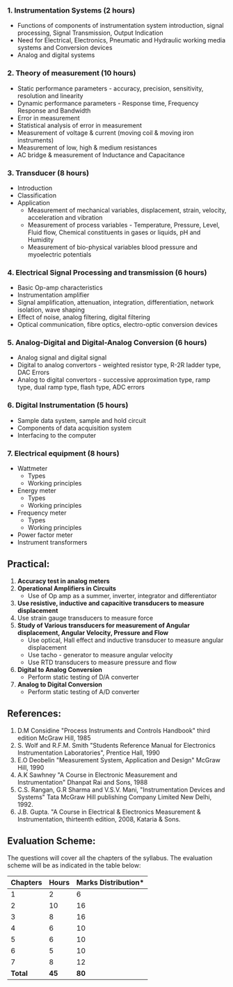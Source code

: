 ### **1. Instrumentation Systems (2 hours)**

  * Functions of components of instrumentation system introduction, signal processing, Signal Transmission, Output Indication
  * Need for Electrical, Electronics, Pneumatic and Hydraulic working media systems and Conversion devices
  * Analog and digital systems

### **2. Theory of measurement (10 hours)**

  * Static performance parameters - accuracy, precision, sensitivity, resolution and linearity
  * Dynamic performance parameters - Response time, Frequency Response and Bandwidth
  * Error in measurement
  * Statistical analysis of error in measurement
  * Measurement of voltage & current (moving coil & moving iron instruments)
  * Measurement of low, high & medium resistances
  * AC bridge & measurement of Inductance and Capacitance

### **3. Transducer (8 hours)**

  * Introduction
  * Classification
  * Application
    * Measurement of mechanical variables, displacement, strain, velocity, acceleration and vibration
    * Measurement of process variables - Temperature, Pressure, Level, Fluid flow, Chemical constituents in gases or liquids, pH and Humidity
    * Measurement of bio-physical variables blood pressure and myoelectric potentials

### **4. Electrical Signal Processing and transmission (6 hours)**

  * Basic Op-amp characteristics
  * Instrumentation amplifier
  * Signal amplification, attenuation, integration, differentiation, network isolation, wave shaping
  * Effect of noise, analog filtering, digital filtering
  * Optical communication, fibre optics, electro-optic conversion devices

### **5. Analog-Digital and Digital-Analog Conversion (6 hours)**

  * Analog signal and digital signal
  * Digital to analog convertors - weighted resistor type, R-2R ladder type, DAC Errors
  * Analog to digital convertors - successive approximation type, ramp type, dual ramp type, flash type, ADC errors

### **6. Digital Instrumentation (5 hours)**

  * Sample data system, sample and hold circuit
  * Components of data acquisition system
  * Interfacing to the computer

### **7. Electrical equipment (8 hours)**

  * Wattmeter
    * Types
    * Working principles
  * Energy meter
    * Types
    * Working principles
  * Frequency meter
    * Types
    * Working principles
  * Power factor meter
  * Instrument transformers

## **Practical:**

1. **Accuracy test in analog meters**
2. **Operational Amplifiers in Circuits**
   * Use of Op amp as a summer, inverter, integrator and differentiator
3. **Use resistive, inductive and capacitive transducers to measure displacement**
4. Use strain gauge transducers to measure force
5. **Study of Various transducers for measurement of Angular displacement, Angular Velocity, Pressure and Flow**
    * Use optical, Hall effect and inductive transducer to measure angular displacement
    * Use tacho - generator to measure angular velocity
    * Use RTD transducers to measure pressure and flow
6. **Digital to Analog Conversion**
   * Perform static testing of D/A converter
7. **Analog to Digital Conversion**
   * Perform static testing of A/D converter

## **References:**

1. D.M Considine "Process Instruments and Controls Handbook" third edition McGraw Hill, 1985
2. S. Wolf and R.F.M. Smith "Students Reference Manual for Electronics Instrumentation Laboratories", Prentice Hall, 1990
3. E.O Deobelin "Measurement System, Application and Design" McGraw Hill, 1990
4. A.K Sawhney "A Course in Electronic Measurement and Instrumentation" Dhanpat Rai and Sons, 1988
5. C.S. Rangan, G.R Sharma and V.S.V. Mani, "Instrumentation Devices and Systems" Tata McGraw Hill publishing Company Limited New Delhi, 1992.
6. J.B. Gupta. "A Course in Electrical & Electronics Measurement & Instrumentation, thirteenth edition, 2008, Kataria & Sons.

## **Evaluation Scheme:**

The questions will cover all the chapters of the syllabus. The evaluation scheme will be as indicated in the table below:

| Chapters  | Hours  | Marks Distribution* |
| --------- | ------ | ------------------- |
| 1         | 2      | 6                   |
| 2         | 10     | 16                  |
| 3         | 8      | 16                  |
| 4         | 6      | 10                  |
| 5         | 6      | 10                  |
| 6         | 5      | 10                  |
| 7         | 8      | 12                  |
| **Total** | **45** | **80**              |
